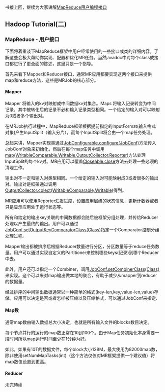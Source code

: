 书接上回，继续为大家讲解[MapReduce用户编程接口](
http://www.cloudera.com/content/cloudera-content/cloudera-docs/HadoopTutorial/CDH4/Hadoop-Tutorial/ht_topic_6.html)
## Hadoop Tutorial(二) ##

### MapReduce - 用户接口 ###
下面将着重谈下MapReduce框架中用户经常使用的一些接口或类的详细内容。了解这些会极大帮助你实现、配置和优化MR任务。当然javadoc中对每个class或接口都进行了更全面的陈述，这里只是一个指导。

首先来看下Mapper和Reducer接口，通常MR应用都要实现这两个接口来提供map和reduce方法，这些是MRJob的核心部分。

#### Mapper ####
Mapper 将输入的kv对映射成中间数据kv对集合。Maps 将输入记录转变为中间记录，其中被转化后的记录不必和输入记录类型相同。一个给定的输入对可以映射为0或者多个输出对。

在MRJob执行过程中，MapReduce框架根据提前指定的InputFormat(输入格式对象)产生InputSplit（输入分片），而每个InputSplit将会由一个map任务处理。

总起来讲，Mapper实现类通过[JobConfigurable.configure(JobConf)](http://hadoop.apache.org/common/docs/r0.23.6/api/org/apache/hadoop/mapred/JobConfigurable.html)方法传入JobConf对象来初始化，然后在每个map任务中调用[map(WritableComparable,Writable,OutputCollector,Reporter)](http://hadoop.apache.org/common/docs/r0.23.6/api/org/apache/hadoop/mapred/Mapper.html)方法处理InputSplit的每个kv对。MR应用可以覆盖[Closeable.close](http://hadoop.apache.org/common/docs/r0.23.6/api/org/apache/hadoop/io/Closeable.html)方法去处理一些必须的清理工作。

输出对不一定和输入对类型相同。一个给定的输入对可能映射成0或者很多的输出对。输出对是框架通过调用[OutputCollector.colect(WritableComparable,Writable)](http://hadoop.apache.org/common/docs/r0.23.6/api/org/apache/hadoop/mapred/OutputCollector.html)得到。

MR应用可以使用Reporter汇报进度，设置应用层级的状态信息，更新计数器或者只是显示应用处于运行状态等。

所有和给定的输出key关联的中间数据都会随后被框架分组处理，并传给Reducer处理以产生最终的输出。用户可以通过[JobConf.setOutputKeyComparatorClass(Class)](http://hadoop.apache.org/common/docs/r0.23.6/api/org/apache/hadoop/mapred/JobConf.html)指定一个Comparator控制分组处理过程。

Mapper输出都被排序后根据Reducer数量进行分区，分区数量等于reduce任务数量。用户可以通过实现自定义的Partitioner来控制哪些keys(记录)到哪个Reducer中去。

此外，用户还可以指定一个Combiner，调用[JobConf.setCombinerClass(Class)](http://hadoop.apache.org/common/docs/r0.23.6/api/org/apache/hadoop/mapred/JobConf.html)来实现。这个可以来对map输出做本地的聚合，有助于减少从mapper到reducer的数据量。

经过排序的中间输出数据通常以一种简单的格式(key-len,key,value-len,value)存储。应用可以决定是否或者怎样被压缩以及压缩格式，可以通过JobConf来指定.

#### Map数 ####
通常map数由输入数据总大小决定，也就是所有输入文件的blocks数目决定。

每个节点并行的运行的map数正常在10到100个。由于Map任务初始化本身需要一段时间所以map运行时间至少在1分钟为好。

如此，如果有10T的数据文件，每个block大小128M，最大使用为82000map数，除非使用setNumMapTasks(int)（这个方法仅仅对MR框架提供一个建议值）将map数值设置到更高。
#### Reducer ####
未完待续
